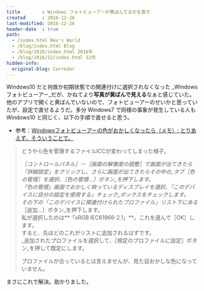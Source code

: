 ```yaml
---
title        : Windows フォトビューアーが黄ばんでるのを直す
created      : 2016-12-26
last-modified: 2016-12-26
header-date  : true
path:
  - /index.html Neo's World
  - /blog/index.html Blog
  - /blog/2016/index.html 2016年
  - /blog/2016/12/index.html 12月
hidden-info:
  original-blog: Corredor
---
```


Windows10 だと何故か初期状態での関連付けに選択されなくなった _Windows フォトビューアー_だが、かねてより**写真が黄ばんで見える**なぁと感じていた。他のアプリで開くと黄ばんでいないので、フォトビューアーのせいかと思っていたが、設定で直せるようだ。多分 Windows7 で同様の事象が発生している人も Windows10 と同じく、以下の手順で直せると思う。

- 参考：[Windowsフォトビューアーの色がおかしくなったら（メモ）: とりあえず、そういうことで。](http://hyano7.at.webry.info/201103/article_1.html)

> どうやら色を管理するファイルICCが変わってしまった様子。
> 
> _［コントロールパネル］－［画面の解像度の調整］_で画面が出てきたら_「詳細設定」_をクリックし、さらに画面が出てきたらその中の_タブ［色の管理］_を選択、_［色の管理...］ボタン_を押下します。  
> 「色の管理」画面でおかしく映っているディスプレイを選択、_「このデバイスに自分の設定を使用する」チェック_ボックスをチェックします。  
> その下の「このデバイスに関連付けられたプロファイル」リスト下にある_［追加...］ボタン_を押下します。  
> 私が選択したのは**「sRGB IEC61966-2.1」**。これを選んで［OK］します。  
> すると、先ほどのこれがリストに追加されるはずです。  
> _追加されたプロファイルを選択して、［規定のプロファイルに設定］ボタン_を押して既定にします。
> 
> プロファイルが合っているとは言えませんが、見た目おかしな色になっていません。

まさにこれで解決。助かりました。
